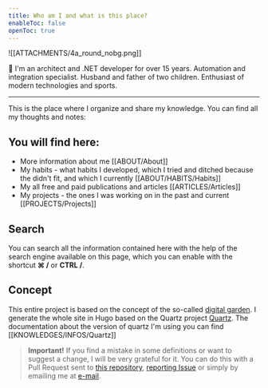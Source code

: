 ```yaml
---
title: Who am I and what is this place?
enableToc: false
openToc: true
---
```


![[ATTACHMENTS/4a_round_nobg.png]]

👋 I'm an architect and .NET developer for over 15 years. Automation and integration specialist. Husband and father of two children. Enthusiast of modern technologies and sports.

---
This is the place where I organize and share my knowledge. You can find all my thoughts and notes:

## You will find here:
* More information about me [[ABOUT/About]]
* My habits - what habits I developed, which I tried and ditched because the didn't fit, and which I currently [[ABOUT/HABITS/Habits]]
* My all free and paid publications and articles [[ARTICLES/Articles]]
* My projects - the ones I was working on in the past and current [[PROJECTS/Projects]]

## Search

You can search all the information contained here with the help of the search engine available on this page, which you can enable with the shortcut **⌘ /** or **CTRL /**.

## Concept

This entire project is based on the concept of the so-called [digital garden](https://joelhooks.com/digital-garden). I generate the whole site in Hugo based on the Quartz project [Quartz](https://quartz.jzhao.xyz/). The documentation about the version of quartz I'm using you can find [[KNOWLEDGES/INFOS/Quartz]]

> **Important!** If you find a mistake in some definitions or want to suggest a change, I will be very grateful for it. You can do this with a Pull Request sent to [this repository](https://github.com/plipowczan/brain), [reporting Issue](https://github.com/plipowczan/brain/issues/new) or simply by emailing me at [e-mail](mailto:pawel@lipowczan.pl).